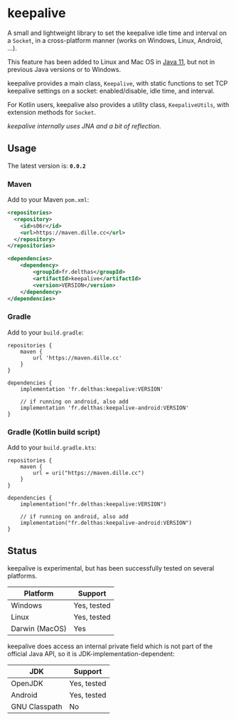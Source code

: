 # keepalive

A small and lightweight library to set the keepalive idle time and interval on a `Socket`, in a cross-platform manner (works on Windows, Linux, Android, ...).

This feature has been added to Linux and Mac OS in [Java 11](https://docs.oracle.com/en/java/javase/11/docs/api/jdk.net/jdk/net/ExtendedSocketOptions.html), but not in previous Java versions or to Windows.

keepalive provides a main class, `Keepalive`, with static functions to set TCP keepalive settings on a socket: enabled/disable, idle time, and interval.

For Kotlin users, keepalive also provides a utility class, `KeepaliveUtils`, with extension methods for `Socket`.

*keepalive internally uses JNA and a bit of reflection.*

## Usage

The latest version is: **`0.0.2`**

### Maven

Add to your Maven `pom.xml`:
```xml
<repositories>
  <repository>
    <id>s06r</id>
    <url>https://maven.dille.cc</url>
  </repository>
</repositories>

<dependencies>
    <dependency>
        <groupId>fr.delthas</groupId>
        <artifactId>keepalive</artifactId>
        <version>VERSION</version>
    </dependency>
</dependencies>
```

### Gradle

Add to your `build.gradle`:

```
repositories {
    maven {
        url 'https://maven.dille.cc'
    }
}

dependencies {
    implementation 'fr.delthas:keepalive:VERSION'

    // if running on android, also add
    implementation 'fr.delthas:keepalive-android:VERSION'
}
```

### Gradle (Kotlin build script)

Add to your `build.gradle.kts`:

```
repositories {
    maven {
        url = uri("https://maven.dille.cc")
    }
}

dependencies {
    implementation("fr.delthas:keepalive:VERSION")

    // if running on android, also add
    implementation("fr.delthas:keepalive-android:VERSION")
}
```

## Status

keepalive is experimental, but has been successfully tested on several platforms.

| Platform | Support |
| -- | -- |
| Windows | Yes, tested |
| Linux | Yes, tested |
| Darwin (MacOS) | Yes |

keepalive does access an internal private field which is not part of the official Java API, so it is JDK-implementation-dependent:

| JDK | Support |
| -- | -- |
| OpenJDK | Yes, tested |
| Android | Yes, tested |
| GNU Classpath | No |
